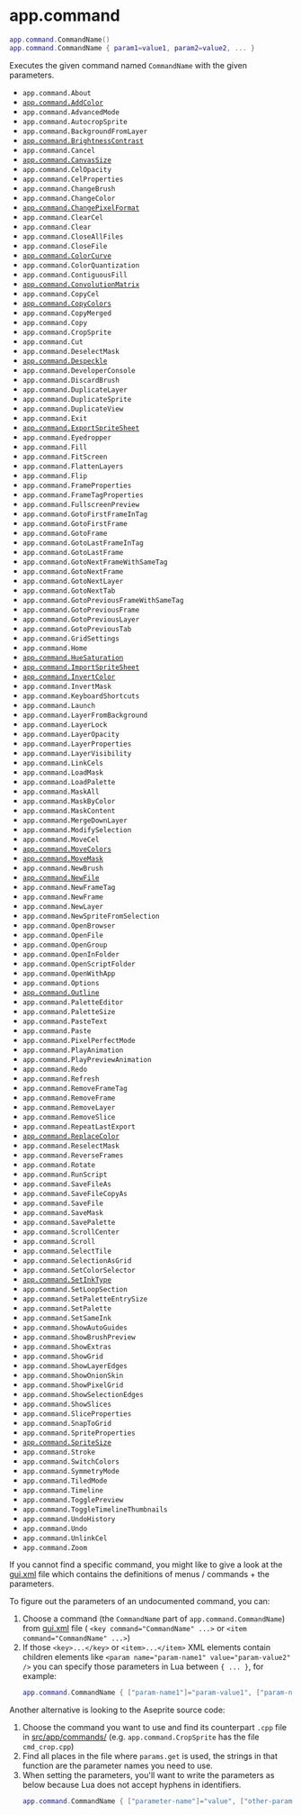 # app.command

```lua
app.command.CommandName()
app.command.CommandName { param1=value1, param2=value2, ... }
```

Executes the given command named `CommandName` with the given
parameters.

* `app.command.About`
* [`app.command.AddColor`](command/AddColor.md#addcolor)
* `app.command.AdvancedMode`
* `app.command.AutocropSprite`
* `app.command.BackgroundFromLayer`
* [`app.command.BrightnessContrast`](command/BrightnessContrast.md#brightnesscontrast)
* `app.command.Cancel`
* [`app.command.CanvasSize`](command/CanvasSize.md#canvassize)
* `app.command.CelOpacity`
* `app.command.CelProperties`
* `app.command.ChangeBrush`
* `app.command.ChangeColor`
* [`app.command.ChangePixelFormat`](command/ChangePixelFormat.md#changepixelformat)
* `app.command.ClearCel`
* `app.command.Clear`
* `app.command.CloseAllFiles`
* `app.command.CloseFile`
* [`app.command.ColorCurve`](command/ColorCurve.md#colorcurve)
* `app.command.ColorQuantization`
* `app.command.ContiguousFill`
* [`app.command.ConvolutionMatrix`](command/ConvolutionMatrix.md#convolutionmatrix)
* `app.command.CopyCel`
* [`app.command.CopyColors`](command/CopyColors.md#copycolors)
* `app.command.CopyMerged`
* `app.command.Copy`
* `app.command.CropSprite`
* `app.command.Cut`
* `app.command.DeselectMask`
* [`app.command.Despeckle`](command/Despeckle.md#despeckle)
* `app.command.DeveloperConsole`
* `app.command.DiscardBrush`
* `app.command.DuplicateLayer`
* `app.command.DuplicateSprite`
* `app.command.DuplicateView`
* `app.command.Exit`
* [`app.command.ExportSpriteSheet`](command/ExportSpriteSheet.md#exportspritesheet)
* `app.command.Eyedropper`
* `app.command.Fill`
* `app.command.FitScreen`
* `app.command.FlattenLayers`
* `app.command.Flip`
* `app.command.FrameProperties`
* `app.command.FrameTagProperties`
* `app.command.FullscreenPreview`
* `app.command.GotoFirstFrameInTag`
* `app.command.GotoFirstFrame`
* `app.command.GotoFrame`
* `app.command.GotoLastFrameInTag`
* `app.command.GotoLastFrame`
* `app.command.GotoNextFrameWithSameTag`
* `app.command.GotoNextFrame`
* `app.command.GotoNextLayer`
* `app.command.GotoNextTab`
* `app.command.GotoPreviousFrameWithSameTag`
* `app.command.GotoPreviousFrame`
* `app.command.GotoPreviousLayer`
* `app.command.GotoPreviousTab`
* `app.command.GridSettings`
* `app.command.Home`
* [`app.command.HueSaturation`](command/HueSaturation.md#huesaturation)
* [`app.command.ImportSpriteSheet`](command/ImportSpriteSheet.md#importspritesheet)
* [`app.command.InvertColor`](command/InvertColor.md#invertcolor)
* `app.command.InvertMask`
* `app.command.KeyboardShortcuts`
* `app.command.Launch`
* `app.command.LayerFromBackground`
* `app.command.LayerLock`
* `app.command.LayerOpacity`
* `app.command.LayerProperties`
* `app.command.LayerVisibility`
* `app.command.LinkCels`
* `app.command.LoadMask`
* `app.command.LoadPalette`
* `app.command.MaskAll`
* `app.command.MaskByColor`
* `app.command.MaskContent`
* `app.command.MergeDownLayer`
* `app.command.ModifySelection`
* `app.command.MoveCel`
* [`app.command.MoveColors`](command/MoveColors.md#movecolors)
* [`app.command.MoveMask`](command/MoveMask.md#movemask)
* `app.command.NewBrush`
* [`app.command.NewFile`](command/NewFile.md#newfile)
* `app.command.NewFrameTag`
* `app.command.NewFrame`
* `app.command.NewLayer`
* `app.command.NewSpriteFromSelection`
* `app.command.OpenBrowser`
* `app.command.OpenFile`
* `app.command.OpenGroup`
* `app.command.OpenInFolder`
* `app.command.OpenScriptFolder`
* `app.command.OpenWithApp`
* `app.command.Options`
* [`app.command.Outline`](command/Outline.md#outline)
* `app.command.PaletteEditor`
* `app.command.PaletteSize`
* `app.command.PasteText`
* `app.command.Paste`
* `app.command.PixelPerfectMode`
* `app.command.PlayAnimation`
* `app.command.PlayPreviewAnimation`
* `app.command.Redo`
* `app.command.Refresh`
* `app.command.RemoveFrameTag`
* `app.command.RemoveFrame`
* `app.command.RemoveLayer`
* `app.command.RemoveSlice`
* `app.command.RepeatLastExport`
* [`app.command.ReplaceColor`](command/ReplaceColor.md#replacecolor)
* `app.command.ReselectMask`
* `app.command.ReverseFrames`
* `app.command.Rotate`
* `app.command.RunScript`
* `app.command.SaveFileAs`
* `app.command.SaveFileCopyAs`
* `app.command.SaveFile`
* `app.command.SaveMask`
* `app.command.SavePalette`
* `app.command.ScrollCenter`
* `app.command.Scroll`
* `app.command.SelectTile`
* `app.command.SelectionAsGrid`
* `app.command.SetColorSelector`
* [`app.command.SetInkType`](command/SetInkType.md)
* `app.command.SetLoopSection`
* `app.command.SetPaletteEntrySize`
* `app.command.SetPalette`
* `app.command.SetSameInk`
* `app.command.ShowAutoGuides`
* `app.command.ShowBrushPreview`
* `app.command.ShowExtras`
* `app.command.ShowGrid`
* `app.command.ShowLayerEdges`
* `app.command.ShowOnionSkin`
* `app.command.ShowPixelGrid`
* `app.command.ShowSelectionEdges`
* `app.command.ShowSlices`
* `app.command.SliceProperties`
* `app.command.SnapToGrid`
* `app.command.SpriteProperties`
* [`app.command.SpriteSize`](command/SpriteSize.md)
* `app.command.Stroke`
* `app.command.SwitchColors`
* `app.command.SymmetryMode`
* `app.command.TiledMode`
* `app.command.Timeline`
* `app.command.TogglePreview`
* `app.command.ToggleTimelineThumbnails`
* `app.command.UndoHistory`
* `app.command.Undo`
* `app.command.UnlinkCel`
* `app.command.Zoom`

If you cannot find a specific command, you might like to give a look at the
[gui.xml](https://github.com/aseprite/aseprite/blob/main/data/gui.xml)
file which contains the definitions of menus / commands + the parameters.

To figure out the parameters of an undocumented command, you can:

1. Choose a command (the `CommandName` part of `app.command.CommandName`) from
   [gui.xml](https://github.com/aseprite/aseprite/blob/main/data/gui.xml) file
   ( `<key command="CommandName" ...>` or `<item command="CommandName" ...>`)
1. If those `<key>...</key>` or `<item>...</item>` XML elements contain children elements
   like `<param name="param-name1" value="param-value2" />`
   you can specify those parameters in Lua between `{ ... }`, for example:
   ```lua
   app.command.CommandName { ["param-name1"]="param-value1", ["param-name2"]="param-value2" }
   ```

Another alternative is looking to the Aseprite source code:

1. Choose the command you want to use and find its counterpart `.cpp` file
   in [src/app/commands/](https://github.com/aseprite/aseprite/tree/main/src/app/commands)
   (e.g. `app.command.CropSprite` has the file `cmd_crop.cpp`)
1. Find all places in the file where `params.get` is used, the strings
   in that function are the parameter names you need to use.
1. When setting the parameters, you'll want to write the parameters as
   below because Lua does not accept hyphens in identifiers.
   ```lua
   app.command.CommandName { ["parameter-name"]="value", ["other-parameter-name"]="otherValue" }
   ```
